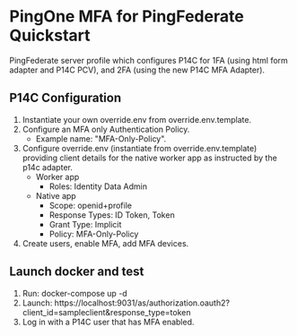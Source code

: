 # PingOne MFA for PingFederate Quickstart

PingFederate server profile which configures P14C for 1FA (using html form adapter and P14C PCV), and 2FA (using the new P14C MFA Adapter).

## P14C Configuration
1. Instantiate your own override.env from override.env.template.
2. Configure an MFA only Authentication Policy.
     - Example name: "MFA-Only-Policy".
3. Configure override.env (instantiate from override.env.template) providing client details for the native worker app as instructed by the p14c adapter.
     - Worker app
       - Roles: Identity Data Admin
     - Native app
       - Scope: openid+profile
       - Response Types: ID Token, Token
       - Grant Type: Implicit
       - Policy: MFA-Only-Policy
4. Create users, enable MFA, add MFA devices.

## Launch docker and test

1. Run: docker-compose up -d
2. Launch: https://localhost:9031/as/authorization.oauth2?client_id=sampleclient&response_type=token
3. Log in with a P14C user that has MFA enabled.
